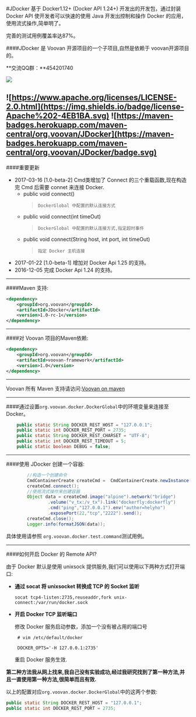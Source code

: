 #JDocker
基于 Docker1.12+ (Docker API 1.24+) 开发出的开发包，通过封装 Docker API 使开发者可以快速的使用 Java 开发出控制和操作 Docker 的应用，使用流式操作,简单明了。

完善的测试用例覆盖率达87%。

####JDocker 是 Voovan 开源项目的一个子项目,自然是依赖于 voovan开源项目的。

**交流QQ群：**454201740

![](http://git.oschina.net/uploads/images/2016/0510/122514_7d971a34_116083.jpeg)

![https://www.apache.org/licenses/LICENSE-2.0.html](https://img.shields.io/badge/license-Apache%202-4EB1BA.svg)
![https://maven-badges.herokuapp.com/maven-central/org.voovan/JDocker](https://maven-badges.herokuapp.com/maven-central/org.voovan/JDocker/badge.svg)
------------------------

####重要更新
 - 2017-03-16 [1.0-beta-2] Cmd类增加了 Connect 的三个重载函数,现在构造完 Cmd 后需要 connet 来连接 Docker.
   - public void connect()
     > `DockerGlobal 中配置的默认连接方式`
   - public void connect(int timeOut)
     > `DockerGlobal 中配置的默认连接方式,指定超时事件`
   - public void connect(String host, int port, int timeOut)
     > `指定 Docker 主机连接`
 - 2017-01-22 [1.0-beta-1] 增加对 Docker Api 1.25 的支持。
 - 2016-12-05 完成 Docker Api 1.24 的支持。

-----------------------

####Maven 支持:
```xml
<dependency>
    <groupId>org.voovan</groupId>
    <artifactId>JDocker</artifactId>
    <version>1.0-rc-1</version>
</dependency>
```

------------------------

####对 Voovan 项目的Maven依赖:
```xml
<dependency>
    <groupId>org.voovan</groupId>
    <artifactId>voovan-framework</artifactId>
    <version>1.0</version>
</dependency>
```

------------------------

Voovan 所有 Maven 支持请访问:[Voovan on maven](http://search.maven.org/#search%7Cga%7C1%7Cg%3A%22org.voovan%22)

------------------------

####通过设置`org.voovan.docker.DockerGlobal`中的环境变量来连接至 Docker。
```java
    public static String DOCKER_REST_HOST = "127.0.0.1";
    public static int DOCKER_REST_PORT = 2735;
    public static String DOCKER_REST_CHARSET = "UTF-8";
    public static int DOCKER_REST_TIMEOUT = 5;
    public static boolean DEBUG = false;
```

------------------------


####使用 JDocker 创建一个容器:

```java
        //构造一个创建命令
        CmdContainerCreate createCmd =  CmdContainerCreate.newInstance("d_test");
        createCmd.connect();
        //使用流式操作来创建容器
        Object data = createCmd.image("alpine").network("bridge")
                .volume("v_tx:/v_tx").link("dockerfly:dockerfly")
                .cmd("ping","127.0.0.1").env("author=helyho")
                .exposePort(22,"tcp","2222").send();
        createCmd.close();
        Logger.info(formatJSON(data));
```

具体使用请参照 `org.voovan.docker.test.command`测试用例。

------------------------

####如何开启 Docker 的 Remote API?

由于 Docker 默认是使用 unixsock 提供服务,我们可以使用以下两种方式打开端口:  
 - **通过 socat 将 unixsocket 转换成 TCP 的 Socket 监听**

    `socat tcp4-listen:2735,reuseaddr,fork unix-connect:/var/run/docker.sock`


 - **开启 Docker TCP 监听端口**

    修改 Docker 服务启动参数，添加一个没有被占用的端口号

    ` # vim /etc/default/docker`

    ` DOCKER_OPTS='-H 127.0.0.1:2735'`

    重启 Docker 服务生效.

**第二种方法我从网上找来,我自己没有实验成功,经过我研究找到了第一种方法,并且一直使用第一种方法,很简单而且有效.**
  
以上的配置对应`org.voovan.docker.DockerGlobal`中的这两个参数:     
```java  
public static String DOCKER_REST_HOST = "127.0.0.1";
public static int DOCKER_REST_PORT = 2735;    
```

